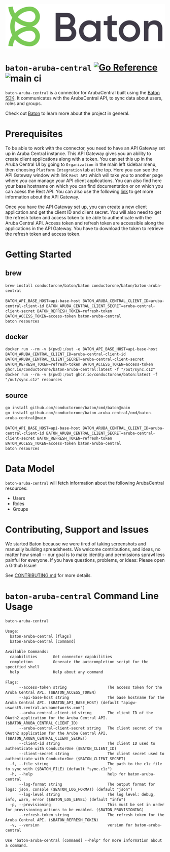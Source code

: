 ![Baton Logo](./docs/images/baton-logo.png)

# `baton-aruba-central` [![Go Reference](https://pkg.go.dev/badge/github.com/conductorone/baton-aruba-central.svg)](https://pkg.go.dev/github.com/conductorone/baton-aruba-central) ![main ci](https://github.com/conductorone/baton-aruba-central/actions/workflows/main.yaml/badge.svg)

`baton-aruba-central` is a connector for ArubaCentral built using the [Baton SDK](https://github.com/conductorone/baton-sdk). It communicates with the ArubaCentral API, to sync data about users, roles and groups. 

Check out [Baton](https://github.com/conductorone/baton) to learn more about the project in general.

# Prerequisites

To be able to work with the connector, you need to have an API Gateway set up in Aruba Central instance. This API Gateway gives you an ability to create client applications along with a token. You can set this up in the Aruba Central UI by going to `Organization` in the main left sidebar menu, then choosing `Platform Integration` tab at the top. Here you can see the API Gateway window with link `Rest API` which will take you to another page where you can manage your API client applications. You can also find here your base hostname on which you can find documentation or on which you can acess the Rest API. You can also use the following [link](https://developer.arubanetworks.com/aruba-central/docs/api-gateway) to get more information about the API Gateway. 

Once you have the API Gateway set up, you can create a new client application and get the client ID and client secret. You will also need to get the refresh token and access token to be able to authenticate with the Aruba Central API. Access token and refresh token are accessible along the applications in the API Gateway. You have to download the token to retrieve the refresh token and access token.

# Getting Started

## brew

```
brew install conductorone/baton/baton conductorone/baton/baton-aruba-central

BATON_API_BASE_HOST=api-base-host BATON_ARUBA_CENTRAL_CLIENT_ID=aruba-central-client-id BATON_ARUBA_CENTRAL_CLIENT_SECRET=aruba-central-client-secret BATON_REFRESH_TOKEN=refresh-token BATON_ACCESS_TOKEN=access-token baton-aruba-central
baton resources
```

## docker

```
docker run --rm -v $(pwd):/out -e BATON_API_BASE_HOST=api-base-host BATON_ARUBA_CENTRAL_CLIENT_ID=aruba-central-client-id BATON_ARUBA_CENTRAL_CLIENT_SECRET=aruba-central-client-secret BATON_REFRESH_TOKEN=refresh-token BATON_ACCESS_TOKEN=access-token ghcr.io/conductorone/baton-aruba-central:latest -f "/out/sync.c1z"
docker run --rm -v $(pwd):/out ghcr.io/conductorone/baton:latest -f "/out/sync.c1z" resources
```

## source

```
go install github.com/conductorone/baton/cmd/baton@main
go install github.com/conductorone/baton-aruba-central/cmd/baton-aruba-central@main

BATON_API_BASE_HOST=api-base-host BATON_ARUBA_CENTRAL_CLIENT_ID=aruba-central-client-id BATON_ARUBA_CENTRAL_CLIENT_SECRET=aruba-central-client-secret BATON_REFRESH_TOKEN=refresh-token BATON_ACCESS_TOKEN=access-token baton-aruba-central
baton resources
```

# Data Model

`baton-aruba-central` will fetch information about the following ArubaCentral resources:

- Users
- Roles
- Groups

# Contributing, Support and Issues

We started Baton because we were tired of taking screenshots and manually building spreadsheets. We welcome contributions, and ideas, no matter how small -- our goal is to make identity and permissions sprawl less painful for everyone. If you have questions, problems, or ideas: Please open a Github Issue!

See [CONTRIBUTING.md](https://github.com/ConductorOne/baton/blob/main/CONTRIBUTING.md) for more details.

# `baton-aruba-central` Command Line Usage

```
baton-aruba-central

Usage:
  baton-aruba-central [flags]
  baton-aruba-central [command]

Available Commands:
  capabilities       Get connector capabilities
  completion         Generate the autocompletion script for the specified shell
  help               Help about any command

Flags:
      --access-token string                  The access token for the Aruba Central API. ($BATON_ACCESS_TOKEN)
      --api-base-host string                 The base hostname for the Aruba Central API. ($BATON_API_BASE_HOST) (default "apigw-uswest5.central.arubanetworks.com")
      --aruba-central-client-id string       The client ID of the OAuth2 application for the Aruba Central API. ($BATON_ARUBA_CENTRAL_CLIENT_ID)
      --aruba-central-client-secret string   The client secret of the OAuth2 application for the Aruba Central API. ($BATON_ARUBA_CENTRAL_CLIENT_SECRET)
      --client-id string                     The client ID used to authenticate with ConductorOne ($BATON_CLIENT_ID)
      --client-secret string                 The client secret used to authenticate with ConductorOne ($BATON_CLIENT_SECRET)
  -f, --file string                          The path to the c1z file to sync with ($BATON_FILE) (default "sync.c1z")
  -h, --help                                 help for baton-aruba-central
      --log-format string                    The output format for logs: json, console ($BATON_LOG_FORMAT) (default "json")
      --log-level string                     The log level: debug, info, warn, error ($BATON_LOG_LEVEL) (default "info")
  -p, --provisioning                         This must be set in order for provisioning actions to be enabled. ($BATON_PROVISIONING)
      --refresh-token string                 The refresh token for the Aruba Central API. ($BATON_REFRESH_TOKEN)
  -v, --version                              version for baton-aruba-central

Use "baton-aruba-central [command] --help" for more information about a command.
```

